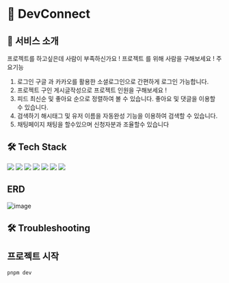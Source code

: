 # 🌉 DevConnect

## 👋 서비스 소개

프로젝트를 하고싶은데 사람이 부족하신가요 !
프로젝트 를 위해 사람을 구해보세요 !
주요기능

1. 로그인
   구글 과 카카오를 활용한 소셜로그인으로 간편하게 로그인 가능합니다.
2. 프로젝트 구인
   게시글작성으로 프로젝트 인원을 구해보세요 !
3. 피드
   최신순 및 좋아요 순으로 정렬하여 볼 수 있습니다.
   좋아요 및 댓글을 이용할 수 있습니다.
4. 검색하기
   해시태그 및 유저 이름을 자동완성 기능을 이용하여 검색할 수 있습니다.
5. 채팅페이지
   채팅을 할수있으며 신청자분과 조율할수 있습니다

## 🛠 Tech Stack

<img src="https://img.shields.io/badge/next-000000?style=for-the-badge&logo=next.js&logoColor=white"> 
<img src="https://img.shields.io/badge/Vite-646CFF?style=for-the-badge&logo=Vite&logoColor=white"> 
<img src="https://img.shields.io/badge/Supabase-181818?style=for-the-badge&logo=supabase&logoColor=white">
<img src="https://img.shields.io/badge/swr-FF4154?style=for-the-badge&logo=swr&logoColor=white"> 
<img src="https://img.shields.io/badge/Zustand-F3DF49?style=for-the-badge&logo=zustand&logoColor=white">
<img src="https://img.shields.io/badge/Tailwind_CSS-38B2AC?style=for-the-badge&logo=tailwind-css&logoColor=white"> 
<img src="https://img.shields.io/badge/chakraui-38B2A?style=for-the-badge&logo=chakraui&logoColor=white">

## ERD

![image](https://github.com/user-attachments/assets/3785e1e8-8e95-4831-b574-82cd32907cee)


## 🛠 Troubleshooting




## 프로젝트 시작
```pnpm dev```
